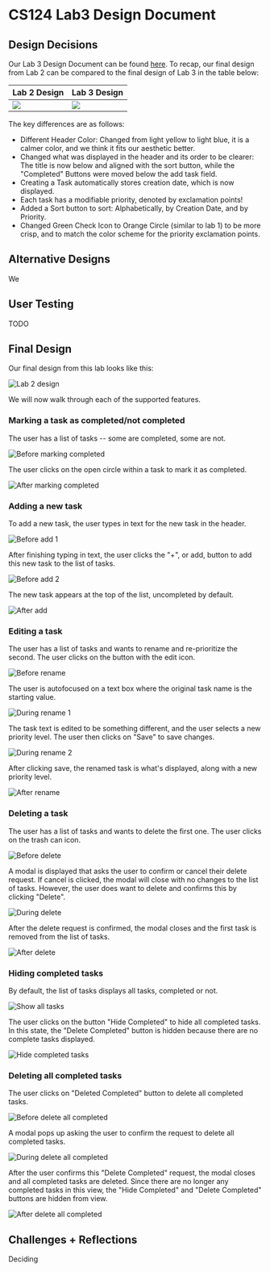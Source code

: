# CS124 Lab3 Design Document

## Design Decisions
Our Lab 3 Design Document can be found [here](https://github.com/McGarvs/cs124/blob/lab2/docs/design.md).
To recap, our final design from Lab 2 can be compared to the final design of Lab 3 in the table below:

Lab 2 Design                   | Lab 3 Design
------------------------------ | ---------------------------- 
![](./screenshots/lab2finaldesign.png) | ![](./lab3_finaldesign.png)

The key differences are as follows:
* Different Header Color: Changed from light yellow to light blue, it is a calmer color, 
and we think it fits our aesthetic better.
* Changed what was displayed in the header and its order to be clearer: The title is now below
and aligned with the sort button, while the "Completed" Buttons were moved below the add task field.
* Creating a Task automatically stores creation date, which is now displayed.
* Each task has a modifiable priority, denoted by exclamation points!
* Added a Sort button to sort: Alphabetically, by Creation Date, and by Priority.
* Changed Green Check Icon to Orange Circle (similar to lab 1) to be more crisp, and to match the
  color scheme for the priority exclamation points.
## Alternative Designs
We 

## User Testing
TODO
## Final Design
Our final design from this lab looks like this:

![Lab 2 design](./lab3_finaldesign.png)

We will now walk through each of the supported features.

### Marking a task as completed/not completed
The user has a list of tasks -- some are completed, some are not.

![Before marking completed](./before-complete.png)

The user clicks on the open circle within a task to mark it as completed.

![After marking completed](./after-complete.png)

### Adding a new task
To add a new task, the user types in text for the new task in the header.

![Before add 1](./before-add-task-1.png)

After finishing typing in text, the user clicks the "+", or add, button to add
this new task to the list of tasks.

![Before add 2](./before-add-task-2.png)

The new task appears at the top of the list, uncompleted by default.

![After add](./after-add-task.png)

### Editing a task
The user has a list of tasks and wants to rename and re-prioritize the second. 
The user clicks on the button with the edit icon.

![Before rename](./before-rename.png)

The user is autofocused on a text box where the original task name is the starting value.

![During rename 1](./during-rename-1.png)

The task text is edited to be something different, and the user selects a new priority level.
The user then clicks on "Save" to save changes.

![During rename 2](./during-rename-2.png)

After clicking save, the renamed task is what's displayed, along with a new priority level.

![After rename](./after-rename.png)

### Deleting a task
The user has a list of tasks and wants to delete the first one. The user clicks on the trash
can icon.

![Before delete](./screenshots/fin-before-delete.png)

A modal is displayed that asks the user to confirm or cancel their delete request. If cancel
is clicked, the modal will close with no changes to the list of tasks. However, the user does
want to delete and confirms this by clicking "Delete".

![During delete](./screenshots/fin-during-delete.png)

After the delete request is confirmed, the modal closes and the first task is removed from the
list of tasks.

![After delete](./screenshots/fin-after-delete.png)

### Hiding completed tasks
By default, the list of tasks displays all tasks, completed or not.

![Show all tasks](./screenshots/show-all-tasks.png)

The user clicks on the button "Hide Completed" to hide all completed tasks. In this state, the
"Delete Completed" button is hidden because there are no complete tasks displayed.

![Hide completed tasks](./screenshots/hide-comp-tasks.png)

### Deleting all completed tasks
The user clicks on "Deleted Completed" button to delete all completed tasks.

![Before delete all completed](./screenshots/before-delete-all-comp.png)

A modal pops up asking the user to confirm the request to delete all completed tasks.

![During delete all completed](./screenshots/during-delete-all-comp.png)

After the user confirms this "Delete Completed" request, the modal closes and all completed
tasks are deleted. Since there are no longer any completed tasks in this view, the "Hide Completed"
and "Delete Completed" buttons are hidden from view.

![After delete all completed](./screenshots/after-delete-all-completed.png)

## Challenges + Reflections
Deciding
